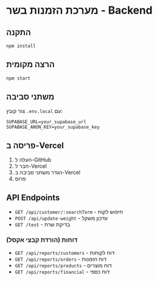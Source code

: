 # מערכת הזמנות בשר - Backend

## התקנה
```bash
npm install
```

## הרצה מקומית
```bash
npm start
```

## משתני סביבה
צור קובץ `.env.local` עם:
```
SUPABASE_URL=your_supabase_url
SUPABASE_ANON_KEY=your_supabase_key
```

## פריסה ב-Vercel
1. העלה ל-GitHub
2. חבר ל-Vercel
3. הגדר משתני סביבה ב-Vercel
4. פרוס

## API Endpoints
- `GET /api/customer/:searchTerm` - חיפוש לקוח
- `POST /api/update-weight` - עדכון משקל
- `GET /test` - בדיקת שרת

### דוחות (הורדת קבצי אקסל)
- `GET /api/reports/customers` - דוח לקוחות
- `GET /api/reports/orders` - דוח הזמנות
- `GET /api/reports/products` - דוח מוצרים
- `GET /api/reports/financial` - דוח כספי